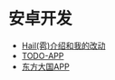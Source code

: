 # 安卓开发
- [Hail(雹)介绍和我的改动](./Hail-app.md)
- [TODO-APP](./TODO-APP/TODO-APP.md)
- [东方大国APP](./东方大国APP/东方大国APP.md)
